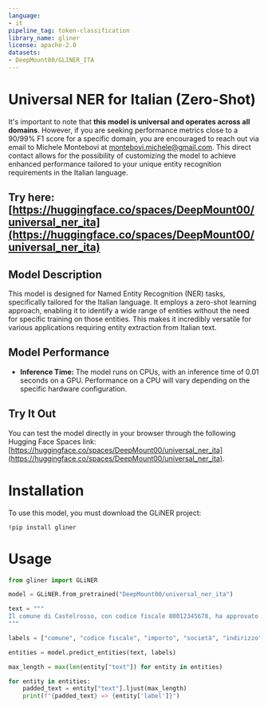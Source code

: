 ```yaml
---
language:
- it
pipeline_tag: token-classification
library_name: gliner
license: apache-2.0
datasets:
- DeepMount00/GLINER_ITA
---
```


# Universal NER for Italian (Zero-Shot)
It's important to note that **this model is universal and operates across all domains**. However, if you are seeking performance metrics close to a 90/99% F1 score for a specific domain, you are encouraged to reach out via email to Michele Montebovi at montebovi.michele@gmail.com. This direct contact allows for the possibility of customizing the model to achieve enhanced performance tailored to your unique entity recognition requirements in the Italian language.

## Try here: [https://huggingface.co/spaces/DeepMount00/universal_ner_ita](https://huggingface.co/spaces/DeepMount00/universal_ner_ita)

## Model Description
This model is designed for Named Entity Recognition (NER) tasks, specifically tailored for the Italian language. It employs a zero-shot learning approach, enabling it to identify a wide range of entities without the need for specific training on those entities. This makes it incredibly versatile for various applications requiring entity extraction from Italian text.

## Model Performance
- **Inference Time:** The model runs on CPUs, with an inference time of 0.01 seconds on a GPU. Performance on a CPU will vary depending on the specific hardware configuration.

## Try It Out
You can test the model directly in your browser through the following Hugging Face Spaces link: [https://huggingface.co/spaces/DeepMount00/universal_ner_ita](https://huggingface.co/spaces/DeepMount00/universal_ner_ita).

# Installation
To use this model, you must download the GLiNER project:

```
!pip install gliner
```

# Usage

```python
from gliner import GLiNER

model = GLiNER.from_pretrained("DeepMount00/universal_ner_ita")

text = """
Il comune di Castelrosso, con codice fiscale 80012345678, ha approvato il finanziamento di 15.000€ destinati alla ristrutturazione del parco giochi cittadino, affidando l'incarico alla società 'Verde Vivo Società Cooperativa', con sede legale in Corso della Libertà 45, Verona, da completarsi entro il 30/09/2024.
"""

labels = ["comune", "codice fiscale", "importo", "società", "indirizzo", "data di completamento"]

entities = model.predict_entities(text, labels)

max_length = max(len(entity["text"]) for entity in entities)

for entity in entities:
    padded_text = entity["text"].ljust(max_length)
    print(f"{padded_text} => {entity['label']}")
```
